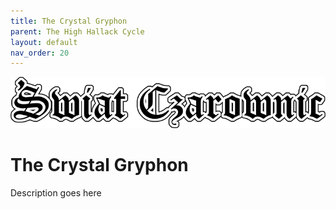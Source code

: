 ```yaml
---
title: The Crystal Gryphon
parent: The High Hallack Cycle
layout: default
nav_order: 20
---
```


![Witch World](../../assets/img/swiat_czarownic.png "Witch World")

# The Crystal Gryphon

Description goes here
